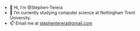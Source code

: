 - 👋 Hi, I’m @Stephen-Terera
- 🌱 I’m currently studying computer science at Nottingham Trent University.
- 📫 Email me  at stephenterera@gmail.com

<!---
Stephen-Terera/Stephen-Terera is a ✨ special ✨ repository because its `README.md` (this file) appears on your GitHub profile.
You can click the Preview link to take a look at your changes.
--->
